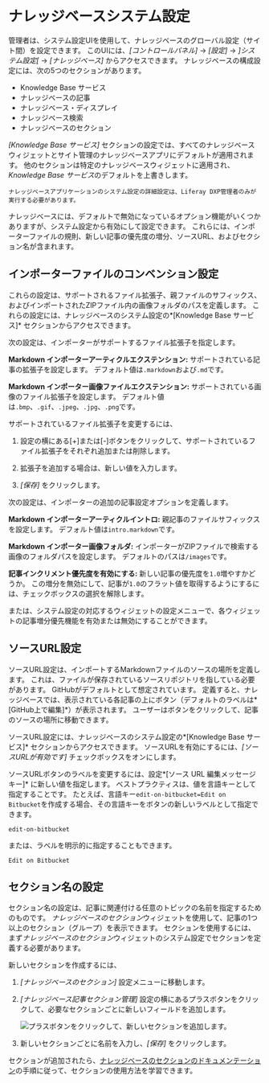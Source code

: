 # ナレッジベースシステム設定

管理者は、システム設定UIを使用して、ナレッジベースのグローバル設定（サイト間）を設定できます。 このUIには、*[コントロールパネル]* → *[設定]* → *]システム設定[* → *[ナレッジベース]* からアクセスできます。 ナレッジベースの構成設定には、次の5つのセクションがあります。

  - Knowledge Base サービス
  - ナレッジベースの記事
  - ナレッジベース・ディスプレイ
  - ナレッジベース検索
  - ナレッジベースのセクション

*[Knowledge Base サービス]* セクションの設定では、すべてのナレッジベースウィジェットとサイト管理のナレッジベースアプリにデフォルトが適用されます。 他のセクションは特定のナレッジベースウィジェットに適用され、*Knowledge Base サービス*のデフォルトを上書きします。

```{important}
ナレッジベースアプリケーションのシステム設定の詳細設定は、Liferay DXP管理者のみが実行する必要があります。
```

ナレッジベースには、デフォルトで無効になっているオプション機能がいくつかありますが、システム設定から有効にして設定できます。 これらには、インポーターファイルの規則、新しい記事の優先度の増分、ソースURL、およびセクション名が含まれます。

## インポーターファイルのコンベンション設定

これらの設定は、サポートされるファイル拡張子、親ファイルのサフィックス、およびインポートされたZIPファイル内の画像フォルダのパスを定義します。 これらの設定には、ナレッジベースのシステム設定の*[Knowledge Base サービス]* セクションからアクセスできます。

次の設定は、インポーターがサポートするファイル拡張子を指定します。

**Markdown インポーターアーティクルエクステンション:** サポートされている記事の拡張子を設定します。 デフォルト値は`.markdown`および`.md`です。

**Markdown インポーター画像ファイルエクステンション:** サポートされている画像のファイル拡張子を設定します。 デフォルト値は`.bmp`、`.gif`、`.jpeg`、`.jpg`、`.png`です。

サポートされているファイル拡張子を変更するには、

1.  設定の横にある[+]または[-]ボタンをクリックして、サポートされているファイル拡張子をそれぞれ追加または削除します。

2.  拡張子を追加する場合は、新しい値を入力します。

3.  *[保存]* をクリックします。

次の設定は、インポーターの追加の記事設定オプションを定義します。

**Markdown インポーターアーティクルイントロ:** 親記事のファイルサフィックスを設定します。 デフォルト値は`intro.markdown`です。

**Markdown インポーター画像フォルダ:** インポーターがZIPファイルで検索する画像のフォルダパスを設定します。 デフォルトのパスは`/images`です。

**記事インクリメント優先度を有効にする:** 新しい記事の優先度を`1.0`増やすかどうか。 この増分を無効にして、記事が`1.0`のフラット値を取得するようにするには、チェックボックスの選択を解除します。

または、システム設定の対応するウィジェットの設定メニューで、各ウィジェットの記事増分優先機能を有効または無効にすることができます。

## ソースURL設定

ソースURL設定は、インポートするMarkdownファイルのソースの場所を定義します。 これは、ファイルが保存されているソースリポジトリを指している必要があります。 GitHubがデフォルトとして想定されています。 定義すると、ナレッジベースでは、表示されている各記事の上にボタン（デフォルトのラベルは*[GitHub上で編集]*）が表示されます。 ユーザーはボタンをクリックして、記事のソースの場所に移動できます。

ソースURL設定には、ナレッジベースのシステム設定の*[Knowledge Base サービス]* セクションからアクセスできます。 ソースURLを有効にするには、*[ソースURLが有効です]* チェックボックスをオンにします。

ソースURLボタンのラベルを変更するには、設定*[ソース URL 編集メッセージ キー]* に新しい値を指定します。 ベストプラクティスは、値を言語キーとして指定することです。 たとえば、言語キー`edit-on-bitbucket=Edit on Bitbucket`を作成する場合、その言語キーをボタンの新しいラベルとして指定できます。

    edit-on-bitbucket

または、ラベルを明示的に指定することもできます。

    Edit on Bitbucket

## セクション名の設定

セクション名の設定は、記事に関連付ける任意のトピックの名前を指定するためのものです。 *ナレッジベースのセクション*ウィジェットを使用して、記事の1つ以上のセクション（グループ）を表示できます。 セクションを使用するには、まず*ナレッジベースのセクション*ウィジェットのシステム設定でセクションを定義する必要があります。

新しいセクションを作成するには、

1.  *[ナレッジベースのセクション]* 設定メニューに移動します。

2.  *[ナレッジベース記事セクション管理]* 設定の横にあるプラスボタンをクリックして、必要なセクションごとに新しいフィールドを追加します。

    ![プラスボタンをクリックして、新しいセクションを追加します。](./knowledge-base-system-settings/images/01.png)

3.  新しいセクションごとに名前を入力し、*[保存]* をクリックします。

セクションが追加されたら、[ナレッジベースのセクションのドキュメンテーション](other-knowledge-base-widgets.md#knowledge-base-section-widget)の手順に従って、セクションの使用方法を学習できます。

